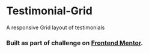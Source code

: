 # Testimonial-Grid
A responsive Grid layout of testimonials

### Built as part of challenge on [Frontend Mentor](https://www.frontendmentor.io/).
